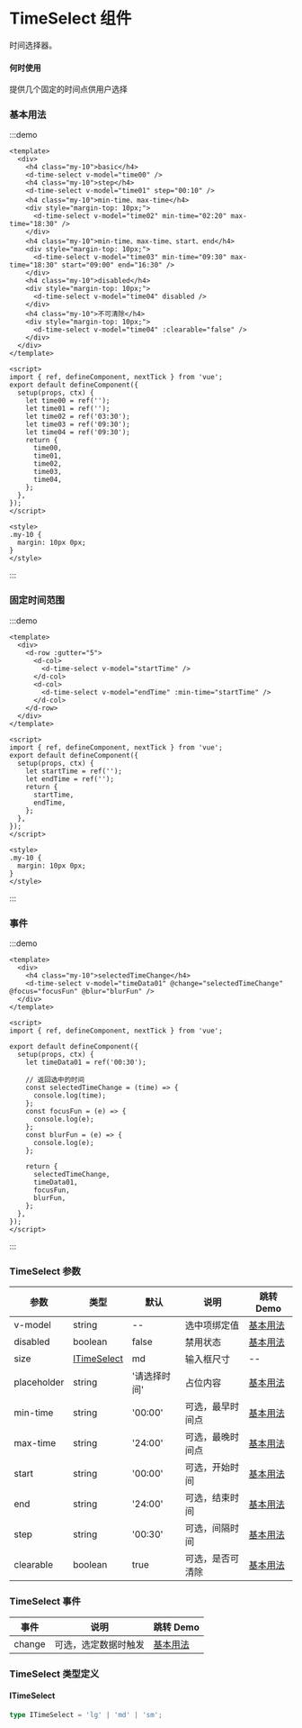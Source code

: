 # TimeSelect 组件

时间选择器。

#### 何时使用

提供几个固定的时间点供用户选择

### 基本用法

:::demo

```vue
<template>
  <div>
    <h4 class="my-10">basic</h4>
    <d-time-select v-model="time00" />
    <h4 class="my-10">step</h4>
    <d-time-select v-model="time01" step="00:10" />
    <h4 class="my-10">min-time、max-time</h4>
    <div style="margin-top: 10px;">
      <d-time-select v-model="time02" min-time="02:20" max-time="18:30" />
    </div>
    <h4 class="my-10">min-time、max-time、start、end</h4>
    <div style="margin-top: 10px;">
      <d-time-select v-model="time03" min-time="09:30" max-time="18:30" start="09:00" end="16:30" />
    </div>
    <h4 class="my-10">disabled</h4>
    <div style="margin-top: 10px;">
      <d-time-select v-model="time04" disabled />
    </div>
    <h4 class="my-10">不可清除</h4>
    <div style="margin-top: 10px;">
      <d-time-select v-model="time04" :clearable="false" />
    </div>
  </div>
</template>

<script>
import { ref, defineComponent, nextTick } from 'vue';
export default defineComponent({
  setup(props, ctx) {
    let time00 = ref('');
    let time01 = ref('');
    let time02 = ref('03:30');
    let time03 = ref('09:30');
    let time04 = ref('09:30');
    return {
      time00,
      time01,
      time02,
      time03,
      time04,
    };
  },
});
</script>

<style>
.my-10 {
  margin: 10px 0px;
}
</style>
```

:::

### 固定时间范围

:::demo

```vue
<template>
  <div>
    <d-row :gutter="5">
      <d-col>
        <d-time-select v-model="startTime" />
      </d-col>
      <d-col>
        <d-time-select v-model="endTime" :min-time="startTime" />
      </d-col>
    </d-row>
  </div>
</template>

<script>
import { ref, defineComponent, nextTick } from 'vue';
export default defineComponent({
  setup(props, ctx) {
    let startTime = ref('');
    let endTime = ref('');
    return {
      startTime,
      endTime,
    };
  },
});
</script>

<style>
.my-10 {
  margin: 10px 0px;
}
</style>
```

:::

### 事件

:::demo

```vue
<template>
  <div>
    <h4 class="my-10">selectedTimeChange</h4>
    <d-time-select v-model="timeData01" @change="selectedTimeChange" @focus="focusFun" @blur="blurFun" />
  </div>
</template>

<script>
import { ref, defineComponent, nextTick } from 'vue';

export default defineComponent({
  setup(props, ctx) {
    let timeData01 = ref('00:30');

    // 返回选中的时间
    const selectedTimeChange = (time) => {
      console.log(time);
    };
    const focusFun = (e) => {
      console.log(e);
    };
    const blurFun = (e) => {
      console.log(e);
    };

    return {
      selectedTimeChange,
      timeData01,
      focusFun,
      blurFun,
    };
  },
});
</script>
```

:::

### TimeSelect 参数

| 参数        | 类型                        | 默认         | 说明             | 跳转 Demo             |
| ----------- | --------------------------- | ------------ | ---------------- | --------------------- |
| v-model     | string                      | --           | 选中项绑定值     | [基本用法](#基本用法) |
| disabled    | boolean                     | false        | 禁用状态         | [基本用法](#基本用法) |
| size        | [ITimeSelect](#itimeselect) | md           | 输入框尺寸       | --                    |
| placeholder | string                      | '请选择时间' | 占位内容         | [基本用法](#基本用法) |
| min-time    | string                      | '00:00'      | 可选，最早时间点 | [基本用法](#基本用法) |
| max-time    | string                      | '24:00'      | 可选，最晚时间点 | [基本用法](#基本用法) |
| start       | string                      | '00:00'      | 可选，开始时间   | [基本用法](#基本用法) |
| end         | string                      | '24:00'      | 可选，结束时间   | [基本用法](#基本用法) |
| step        | string                      | '00:30'      | 可选，间隔时间   | [基本用法](#基本用法) |
| clearable   | boolean                     | true         | 可选，是否可清除 | [基本用法](#基本用法) |

### TimeSelect 事件

| 事件   | 说明                 | 跳转 Demo         |
| ------ | -------------------- | ----------------- |
| change | 可选，选定数据时触发 | [基本用法](#事件) |

### TimeSelect 类型定义

#### ITimeSelect

```ts
type ITimeSelect = 'lg' | 'md' | 'sm';
```
